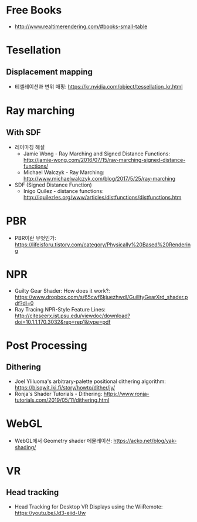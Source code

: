 # Free Books
- http://www.realtimerendering.com/#books-small-table

# Tesellation
## Displacement mapping
- 테셀레이션과 변위 매핑: https://kr.nvidia.com/object/tessellation_kr.html

# Ray marching
## With SDF
- 레이마칭 해설
  - Jamie Wong - Ray Marching and Signed Distance Functions: http://jamie-wong.com/2016/07/15/ray-marching-signed-distance-functions/
  - Michael Walczyk - Ray Marching: http://www.michaelwalczyk.com/blog/2017/5/25/ray-marching
- SDF (Signed Distance Function)
  - Inigo Quilez - distance functions: http://iquilezles.org/www/articles/distfunctions/distfunctions.htm

# PBR
- PBR이란 무엇인가: https://lifeisforu.tistory.com/category/Physically%20Based%20Rendering

# NPR
- Guilty Gear Shader: How does it work?: https://www.dropbox.com/s/65cwf6kjuezhwdl/GuilltyGearXrd_shader.pdf?dl=0
- Ray Tracing NPR-Style Feature Lines: http://citeseerx.ist.psu.edu/viewdoc/download?doi=10.1.1.170.3032&rep=rep1&type=pdf

# Post Processing
## Dithering
- Joel Yliluoma's arbitrary-palette positional dithering algorithm: https://bisqwit.iki.fi/story/howto/dither/jy/
- Ronja's Shader Tutorials - Dithering: https://www.ronja-tutorials.com/2019/05/11/dithering.html

# WebGL
- WebGL에서 Geometry shader 에뮬레이션: https://acko.net/blog/yak-shading/

# VR
## Head tracking
- Head Tracking for Desktop VR Displays using the WiiRemote: https://youtu.be/Jd3-eiid-Uw
